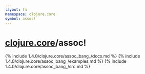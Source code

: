 ```yaml
---
layout: fn
namespace: clojure.core
symbol: assoc!
---
```


# [clojure.core](../)/assoc!

{% include 1.4.0/clojure.core/assoc_bang_/docs.md %}
{% include 1.4.0/clojure.core/assoc_bang_/examples.md %}
{% include 1.4.0/clojure.core/assoc_bang_/src.md %}

